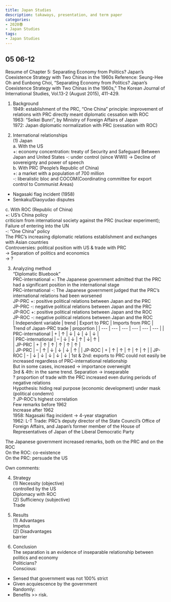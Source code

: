 ```yaml
---
title: Japan Studies
description: takaways, presentation, and term paper
categories: 
- 2020春
- Japan Studies
tags:
- Japan Studies
---
```

## 05 06-12
Resume of Chapter 5: Separating Economy from Politics? Japan’s Coexistence Strategy with Two Chinas in the 1960s 
Reference: Seung-Hee Oh and Eunbong Choi, “Separating Economy from Politics? Japan’s Coexistence Strategy with Two Chinas in the 1960s,” The Korean Journal of International Studies, Vol.13-2 (August 2015), 411-429. 

1.	Background  
1949: establishment of the PRC, “One China” principle: improvement of relations with PRC directly meant diplomatic cessation with ROC  
1963: “Seikei Bunri”, by Ministry of Foreign Affairs of Japan  
1972: Japan diplomatic normalization with PRC (cessation with ROC)  

2.	International relationships  
(1)	Japan  
a.	With the US  
+: economy concentration: treaty of Security and Safeguard Between Japan and United States
-: under control (since WWII) -> Decline of sovereignty and power of speech  
b.	With PRC (People’s Republic of China)  
+: a market with a population of 700 million   
-: liberalistic bloc and COCOM(Coordinating committee for export control to Communist Areas)  
* Nagasaki flag incident (1958)   
* Senkaku/Diaoyudao disputes  

c.	With ROC (Republic of China)  
+: US’s China policy  
		criticism from international society against the PRC (nuclear experiment); Failure of entering into the UN  
-: “One China” policy  
The PRC’s increasing diplomatic relations establishment and exchanges with Asian countries  
Controversies: political position with US & trade with PRC  
->	Separation of politics and economics  
->	?  

3.	Analyzing method  
“Diplomatic Bluebook”   
PRC-international +: The Japanese government admitted that the PRC had a significant position in the international stage  
PRC-international -: The Japanese government judged that the PRC’s international relations had been worsened  
JP-PRC +: positive political relations between Japan and the PRC  
JP-PRC -: negative political relations between Japan and the PRC  
JP-ROC +: positive political relations between Japan and the ROC  
JP-ROC -: negative political relations between Japan and the ROC  
| Independent variable | trend | Export to PRC | Imports from PRC | Trend of Japan-PRC trade | proportion | 
| --- | --- | --- | --- | --- | --- |
| PRC-international | + | ↑ | ↓ | ↓ | ↓ | ↓ |  
| PRC-international | –	| ↓ | ↓	| ↑ | ↓| ↑ |  
| JP-PRC | + | ↑ | ↑ | ↑ | ↑ | ↑ |  
| JP-PRC | – | ↑ | ↓ | ↓ | ↓ | ↑ |
| JP-ROC | + | ↑ | ↑ | ↑ | ↑ | ↑ |
| JP-ROC | - | ↓ | ↓ | ↓ | ↓ | ↓ | 
1st & 2nd: exports to PRC could not easily be increased regardless of PRC-international relationship  
 But in some cases, increased -> importance overweight  
3rd & 4th: in the same trend. Separation -> inseparable  
? proportion of trade with the PRC increased even during periods of negative relations  
		Hypothesis: hiding real purpose (economic development) under mask (political condemn)  
? JP-ROC’s highest correlation   
		Few remarks before 1962  
		Increase after 1962  
1958: Nagasaki flag incident -> 4-year stagnation  
1962: L-T Trade: PRC’s deputy director of the State Council’s Office of Foreign Affairs, and Japan’s former member of the House of Representatives of Japan of the Liberal Democratic Party  

The Japanese government increased remarks, both on the PRC and on the ROC  
			On the ROC: co-existence  
			On the PRC: persuade the US  

Own comments:  

4.	Strategy  
(1)	Necessity (objective)  
controlled by the US  
Diplomacy with ROC  
(2)	Sufficiency (subjective)  
Trade  

5.	Results  
(1)	Advantages  
Impetus  
(2)	Disadvantages  
barrier  

6.	Conclusion  
The separation is an evidence of inseparable relationship between politics and economy  
Politicians?  
Conscious: 
* Sensed that government was not 100% strict  
* Given acquiescence by the government  
Randomly:  
* Benefits >> risk. 
